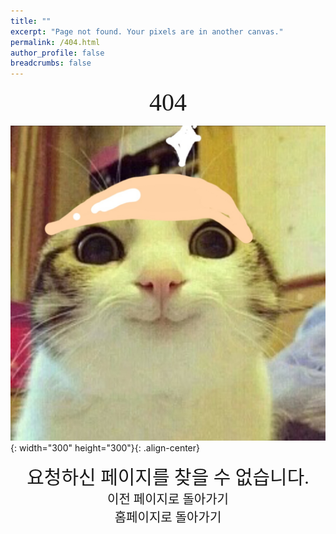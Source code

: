 ```yaml
---
title: ""
excerpt: "Page not found. Your pixels are in another canvas."
permalink: /404.html
author_profile: false
breadcrumbs: false
---
```

<style>
  @font-face{
      font-family: 'JetBrains Mono';
      src: url('https://raw.githubusercontent.com/JetBrains/JetBrainsMono/master/fonts/webfonts/JetBrainsMono-Regular.woff2') format('woff2'),
            url('https://raw.githubusercontent.com/JetBrains/JetBrainsMono/master/fonts/ttf/JetBrainsMono-Regular.ttf') format('truetype');
      font-weight: normal;
      font-style: normal;
  }
  @import url('https://cdn.rawgit.com/moonspam/NanumSquare/master/nanumsquare.css');

  #backtolast:hover {
    text-decoration: underline;
  }
</style>
<div align="center" style="font-size: 40px; font-family: 'JetBrains Mono';">404</div>

![404](/assets/404.jpg "친구가 만든거..."){: width="300" height="300"}{: .align-center}

<div align="center" style="font-size: 30px; font-family: 'nanumsquare';">요청하신 페이지를 찾을 수 없습니다.</div>

<div onclick="window.history.back()" align="center" style="font-size: 20px; font-family: 'nanumsquare'; cursor: pointer;" id="backtolast">이전 페이지로 돌아가기</div><div onclick="location.href='{{ site.url }}'" align="center" style="font-size: 20px; font-family: 'nanumsquare'; cursor: pointer;" id="backtolast">홈페이지로 돌아가기</div>

<script>
  var GOOG_FIXURL_LANG = 'en';
  var GOOG_FIXURL_SITE = 'https://wonillism.github.io'
</script>
<script src="https://linkhelp.clients.google.com/tbproxy/lh/wm/fixurl.js">
</script>